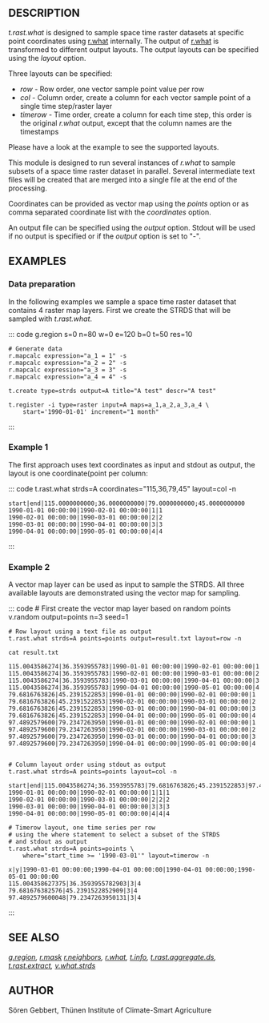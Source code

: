 ## DESCRIPTION

*t.rast.what* is designed to sample space time raster datasets at
specific point coordinates using [r.what](r.what.html) internally. The
output of [r.what](r.what.html) is transformed to different output
layouts. The output layouts can be specified using the *layout* option.

Three layouts can be specified:

-   *row* - Row order, one vector sample point value per row
-   *col* - Column order, create a column for each vector sample point
    of a single time step/raster layer
-   *timerow* - Time order, create a column for each time step, this
    order is the original *r.what* output, except that the column names
    are the timestamps

Please have a look at the example to see the supported layouts.

This module is designed to run several instances of *r.what* to sample
subsets of a space time raster dataset in parallel. Several intermediate
text files will be created that are merged into a single file at the end
of the processing.

Coordinates can be provided as vector map using the *points* option or
as comma separated coordinate list with the *coordinates* option.

An output file can be specified using the *output* option. Stdout will
be used if no output is specified or if the *output* option is set to
\"-\".

## EXAMPLES

### Data preparation

In the following examples we sample a space time raster dataset that
contains 4 raster map layers. First we create the STRDS that will be
sampled with *t.rast.what*.

::: code
    g.region s=0 n=80 w=0 e=120 b=0 t=50 res=10

    # Generate data
    r.mapcalc expression="a_1 = 1" -s
    r.mapcalc expression="a_2 = 2" -s
    r.mapcalc expression="a_3 = 3" -s
    r.mapcalc expression="a_4 = 4" -s

    t.create type=strds output=A title="A test" descr="A test"

    t.register -i type=raster input=A maps=a_1,a_2,a_3,a_4 \
        start='1990-01-01' increment="1 month"
:::

### Example 1

The first approach uses text coordinates as input and stdout as output,
the layout is one coordinate(point per column:

::: code
    t.rast.what strds=A coordinates="115,36,79,45" layout=col -n

    start|end|115.0000000000;36.0000000000|79.0000000000;45.0000000000
    1990-01-01 00:00:00|1990-02-01 00:00:00|1|1
    1990-02-01 00:00:00|1990-03-01 00:00:00|2|2
    1990-03-01 00:00:00|1990-04-01 00:00:00|3|3
    1990-04-01 00:00:00|1990-05-01 00:00:00|4|4
:::

### Example 2

A vector map layer can be used as input to sample the STRDS. All three
available layouts are demonstrated using the vector map for sampling.

::: code
    # First create the vector map layer based on random points
    v.random output=points n=3 seed=1

    # Row layout using a text file as output
    t.rast.what strds=A points=points output=result.txt layout=row -n

    cat result.txt

    115.0043586274|36.3593955783|1990-01-01 00:00:00|1990-02-01 00:00:00|1
    115.0043586274|36.3593955783|1990-02-01 00:00:00|1990-03-01 00:00:00|2
    115.0043586274|36.3593955783|1990-03-01 00:00:00|1990-04-01 00:00:00|3
    115.0043586274|36.3593955783|1990-04-01 00:00:00|1990-05-01 00:00:00|4
    79.6816763826|45.2391522853|1990-01-01 00:00:00|1990-02-01 00:00:00|1
    79.6816763826|45.2391522853|1990-02-01 00:00:00|1990-03-01 00:00:00|2
    79.6816763826|45.2391522853|1990-03-01 00:00:00|1990-04-01 00:00:00|3
    79.6816763826|45.2391522853|1990-04-01 00:00:00|1990-05-01 00:00:00|4
    97.4892579600|79.2347263950|1990-01-01 00:00:00|1990-02-01 00:00:00|1
    97.4892579600|79.2347263950|1990-02-01 00:00:00|1990-03-01 00:00:00|2
    97.4892579600|79.2347263950|1990-03-01 00:00:00|1990-04-01 00:00:00|3
    97.4892579600|79.2347263950|1990-04-01 00:00:00|1990-05-01 00:00:00|4


    # Column layout order using stdout as output
    t.rast.what strds=A points=points layout=col -n

    start|end|115.0043586274;36.3593955783|79.6816763826;45.2391522853|97.4892579600;79.2347263950
    1990-01-01 00:00:00|1990-02-01 00:00:00|1|1|1
    1990-02-01 00:00:00|1990-03-01 00:00:00|2|2|2
    1990-03-01 00:00:00|1990-04-01 00:00:00|3|3|3
    1990-04-01 00:00:00|1990-05-01 00:00:00|4|4|4

    # Timerow layout, one time series per row
    # using the where statement to select a subset of the STRDS
    # and stdout as output
    t.rast.what strds=A points=points \
        where="start_time >= '1990-03-01'" layout=timerow -n

    x|y|1990-03-01 00:00:00;1990-04-01 00:00:00|1990-04-01 00:00:00;1990-05-01 00:00:00
    115.004358627375|36.3593955782903|3|4
    79.681676382576|45.2391522852909|3|4
    97.4892579600048|79.2347263950131|3|4
:::

## SEE ALSO

*[g.region](g.region.html), [r.mask](r.mask.html)
[r.neighbors](r.neighbors.html), [r.what](r.what.html),
[t.info](t.info.html), [t.rast.aggregate.ds](t.rast.aggregate.ds.html),
[t.rast.extract](t.rast.extract.html),
[v.what.strds](v.what.strds.html)*

## AUTHOR

Sören Gebbert, Thünen Institute of Climate-Smart Agriculture

